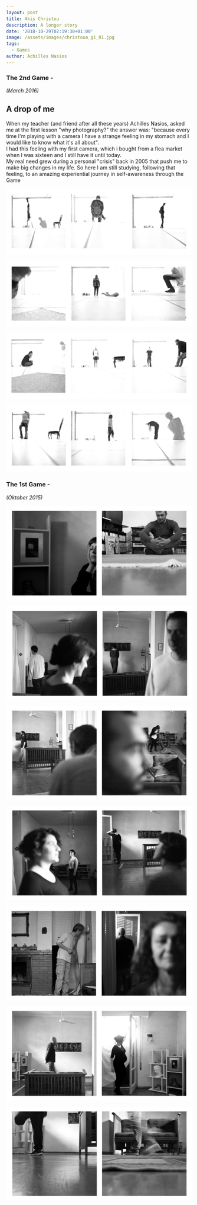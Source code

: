 ```yaml
---
layout: post
title: Akis Christou
description: A longer story
date: '2018-10-29T02:19:30+01:00'
image: /assets/images/christoua_g1_01.jpg
tags:
  - Games
author: Achilles Nasios
---
```

### The 2nd Game -

_(March 2016)_

## A drop of me

When my teacher (and friend after all these years) Achilles Nasios, asked me at the 
first lesson "why photography?" the answer was:
"because every time  I'm playing with a camera I have a strange feeling in my 
stomach and I would like to know what it's all about".   
I had this feeling with my first camera, which i bought from a flea market when I was 
sixteen and I still have it until today.  
My real need grew during a personal "crisis" back in 2005 that push me to make big 
changes in my life.
So here I am still studying, following that feeling, to an amazing experiential journey 
in self-awareness through the Game

![null](/assets/images/christoua_g2_01.jpg#full)

![null](/assets/images/christoua_g2_02.jpg#full)

![null](/assets/images/christoua_g2_03.jpg#full)

![null](/assets/images/christoua_g2_04.jpg#full)

### The 1st Game -

_(Oktober 2015)_

![null](/assets/images/christoua_g1_01.jpg#full)

![null](/assets/images/christoua_g1_02.jpg#full)

![null](/assets/images/christoua_g1_03.jpg#full)

![null](/assets/images/christoua_g1_04.jpg#full)

![null](/assets/images/christoua_g1_05.jpg#full)

![null](/assets/images/christoua_g1_06.jpg#full)

![null](/assets/images/christoua_g1_07.jpg#full)
